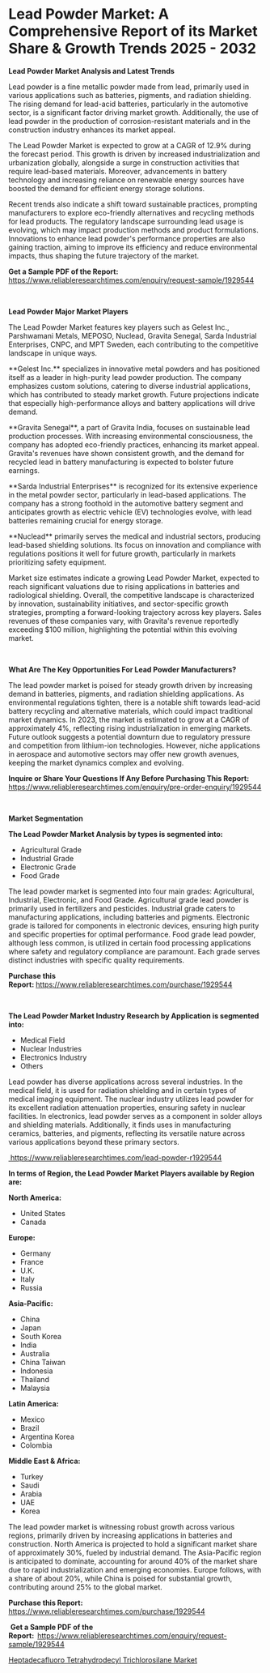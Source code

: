 <p><h1>Lead Powder Market: A Comprehensive Report of its Market Share & Growth Trends 2025 - 2032</h1></p><p><strong>Lead Powder Market Analysis and Latest Trends</strong></p>
<p><p>Lead powder is a fine metallic powder made from lead, primarily used in various applications such as batteries, pigments, and radiation shielding. The rising demand for lead-acid batteries, particularly in the automotive sector, is a significant factor driving market growth. Additionally, the use of lead powder in the production of corrosion-resistant materials and in the construction industry enhances its market appeal.</p><p>The Lead Powder Market is expected to grow at a CAGR of 12.9% during the forecast period. This growth is driven by increased industrialization and urbanization globally, alongside a surge in construction activities that require lead-based materials. Moreover, advancements in battery technology and increasing reliance on renewable energy sources have boosted the demand for efficient energy storage solutions. </p><p>Recent trends also indicate a shift toward sustainable practices, prompting manufacturers to explore eco-friendly alternatives and recycling methods for lead products. The regulatory landscape surrounding lead usage is evolving, which may impact production methods and product formulations. Innovations to enhance lead powder's performance properties are also gaining traction, aiming to improve its efficiency and reduce environmental impacts, thus shaping the future trajectory of the market.</p></p>
<p><strong>Get a Sample PDF of the Report:&nbsp;</strong> <a href="https://www.reliableresearchtimes.com/enquiry/request-sample/1929544?utm_campaign=2006&utm_medium=2&utm_source=Github&utm_content=ia&utm_term=16012025&utm_id=lead-powder">https://www.reliableresearchtimes.com/enquiry/request-sample/1929544</a></p>
<p>&nbsp;</p>
<p><strong>Lead Powder Major Market Players</strong></p>
<p><p>The Lead Powder Market features key players such as Gelest Inc., Parshwamani Metals, MEPOSO, Nuclead, Gravita Senegal, Sarda Industrial Enterprises, CNPC, and MPT Sweden, each contributing to the competitive landscape in unique ways.</p><p>**Gelest Inc.** specializes in innovative metal powders and has positioned itself as a leader in high-purity lead powder production. The company emphasizes custom solutions, catering to diverse industrial applications, which has contributed to steady market growth. Future projections indicate that especially high-performance alloys and battery applications will drive demand.</p><p>**Gravita Senegal**, a part of Gravita India, focuses on sustainable lead production processes. With increasing environmental consciousness, the company has adopted eco-friendly practices, enhancing its market appeal. Gravita's revenues have shown consistent growth, and the demand for recycled lead in battery manufacturing is expected to bolster future earnings.</p><p>**Sarda Industrial Enterprises** is recognized for its extensive experience in the metal powder sector, particularly in lead-based applications. The company has a strong foothold in the automotive battery segment and anticipates growth as electric vehicle (EV) technologies evolve, with lead batteries remaining crucial for energy storage.</p><p>**Nuclead** primarily serves the medical and industrial sectors, producing lead-based shielding solutions. Its focus on innovation and compliance with regulations positions it well for future growth, particularly in markets prioritizing safety equipment.</p><p>Market size estimates indicate a growing Lead Powder Market, expected to reach significant valuations due to rising applications in batteries and radiological shielding. Overall, the competitive landscape is characterized by innovation, sustainability initiatives, and sector-specific growth strategies, prompting a forward-looking trajectory across key players. Sales revenues of these companies vary, with Gravita's revenue reportedly exceeding $100 million, highlighting the potential within this evolving market.</p></p>
<p>&nbsp;</p>
<p><strong>What Are The Key Opportunities For Lead Powder Manufacturers?</strong></p>
<p><p>The lead powder market is poised for steady growth driven by increasing demand in batteries, pigments, and radiation shielding applications. As environmental regulations tighten, there is a notable shift towards lead-acid battery recycling and alternative materials, which could impact traditional market dynamics. In 2023, the market is estimated to grow at a CAGR of approximately 4%, reflecting rising industrialization in emerging markets. Future outlook suggests a potential downturn due to regulatory pressure and competition from lithium-ion technologies. However, niche applications in aerospace and automotive sectors may offer new growth avenues, keeping the market dynamics complex and evolving.</p></p>
<p><strong>Inquire or Share Your Questions If Any Before Purchasing This Report:</strong> <a href="https://www.reliableresearchtimes.com/enquiry/pre-order-enquiry/1929544?utm_campaign=2006&utm_medium=2&utm_source=Github&utm_content=ia&utm_term=16012025&utm_id=lead-powder">https://www.reliableresearchtimes.com/enquiry/pre-order-enquiry/1929544</a></p>
<p>&nbsp;</p>
<p><strong>Market Segmentation</strong></p>
<p><strong>The Lead Powder Market Analysis by types is segmented into:</strong></p>
<p><ul><li>Agricultural Grade</li><li>Industrial Grade</li><li>Electronic Grade</li><li>Food Grade</li></ul></p>
<p><p>The lead powder market is segmented into four main grades: Agricultural, Industrial, Electronic, and Food Grade. Agricultural grade lead powder is primarily used in fertilizers and pesticides. Industrial grade caters to manufacturing applications, including batteries and pigments. Electronic grade is tailored for components in electronic devices, ensuring high purity and specific properties for optimal performance. Food grade lead powder, although less common, is utilized in certain food processing applications where safety and regulatory compliance are paramount. Each grade serves distinct industries with specific quality requirements.</p></p>
<p><strong>Purchase this Report:&nbsp;</strong><a href="https://www.reliableresearchtimes.com/purchase/1929544?utm_campaign=2006&utm_medium=2&utm_source=Github&utm_content=ia&utm_term=16012025&utm_id=lead-powder">https://www.reliableresearchtimes.com/purchase/1929544</a></p>
<p>&nbsp;</p>
<p><strong>The Lead Powder Market Industry Research by Application is segmented into:</strong></p>
<p><ul><li>Medical Field</li><li>Nuclear Industries</li><li>Electronics Industry</li><li>Others</li></ul></p>
<p><p>Lead powder has diverse applications across several industries. In the medical field, it is used for radiation shielding and in certain types of medical imaging equipment. The nuclear industry utilizes lead powder for its excellent radiation attenuation properties, ensuring safety in nuclear facilities. In electronics, lead powder serves as a component in solder alloys and shielding materials. Additionally, it finds uses in manufacturing ceramics, batteries, and pigments, reflecting its versatile nature across various applications beyond these primary sectors.</p></p>
<p><a href="https://www.reliableresearchtimes.com/lead-powder-r1929544?utm_campaign=2006&utm_medium=2&utm_source=Github&utm_content=ia&utm_term=16012025&utm_id=lead-powder">&nbsp;https://www.reliableresearchtimes.com/lead-powder-r1929544</a></p>
<p><strong>In terms of Region, the Lead Powder Market Players available by Region are:</strong></p>
<p>
    <p> <strong> North America: </strong>
        <ul>
            <li>United States</li>
            <li>Canada</li>
        </ul>
        </p> 
    <p> <strong> Europe: </strong>
        <ul>
            <li>Germany</li>
            <li>France</li>
            <li>U.K.</li>
            <li>Italy</li>
            <li>Russia</li>
        </ul>
        </p> 
    <p> <strong> Asia-Pacific: </strong>
        <ul>
            <li>China</li>
            <li>Japan</li>
            <li>South Korea</li>
            <li>India</li>
            <li>Australia</li>
            <li>China Taiwan</li>
            <li>Indonesia</li>
            <li>Thailand</li>
            <li>Malaysia</li>
        </ul>
        </p> 
    <p> <strong> Latin America: </strong>
        <ul>
            <li>Mexico</li>
            <li>Brazil</li>
            <li>Argentina Korea</li>
            <li>Colombia</li>
        </ul>
        </p> 
    <p> <strong> Middle East & Africa: </strong>
        <ul>
            <li>Turkey</li>
            <li>Saudi</li>
            <li>Arabia</li>
            <li>UAE</li>
            <li>Korea</li>
        </ul>
    </p>
    </p>
<p><p>The lead powder market is witnessing robust growth across various regions, primarily driven by increasing applications in batteries and construction. North America is projected to hold a significant market share of approximately 30%, fueled by industrial demand. The Asia-Pacific region is anticipated to dominate, accounting for around 40% of the market share due to rapid industrialization and emerging economies. Europe follows, with a share of about 20%, while China is poised for substantial growth, contributing around 25% to the global market.</p></p>
<p><strong>Purchase this Report: </strong><a href="https://www.reliableresearchtimes.com/purchase/1929544?utm_campaign=2006&utm_medium=2&utm_source=Github&utm_content=ia&utm_term=16012025&utm_id=lead-powder">https://www.reliableresearchtimes.com/purchase/1929544</a></p>
<p>&nbsp;<strong>Get a Sample PDF of the Report:&nbsp;&nbsp;</strong><a href="https://www.reliableresearchtimes.com/enquiry/request-sample/1929544?utm_campaign=2006&utm_medium=2&utm_source=Github&utm_content=ia&utm_term=16012025&utm_id=lead-powder">https://www.reliableresearchtimes.com/enquiry/request-sample/1929544</a></p>
<p><strong></strong></p>
<p><p><a href="https://github.com/Krish2023na/Market-Research-Report-List-7/blob/main/heptadecafluoro-tetrahydrodecyl-trichlorosilane-market.md?utm_campaign=2006&utm_medium=2&utm_source=Github&utm_content=ia&utm_term=16012025&utm_id=lead-powder">Heptadecafluoro Tetrahydrodecyl Trichlorosilane Market</a></p></p>